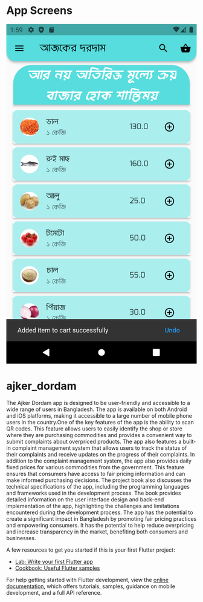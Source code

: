# App Screens
![Home](https://github.com/nokibul82/ajker_dordam/blob/master/UI%20Screens/Home.png?raw=true)


# ajker_dordam

The Ajker Dordam app is designed to be user-friendly and accessible to a wide range of users in Bangladesh. The app is available on both Android and iOS platforms, making it accessible to a large number of mobile phone users in the country.One of the key features of the app is the ability to scan QR codes. This feature allows users to easily identify the shop or store where they are purchasing commodities and provides a convenient way to submit complaints about overpriced products. The app also features a built-in complaint management system that allows users to track the status of their complaints and receive updates on the progress of their complaints. In addition to the complaint management system, the app also provides daily fixed prices for various commodities from the government. This feature ensures that consumers have access to fair pricing information and can make informed purchasing decisions. The project book also discusses the technical specifications of the app, including the programming languages and frameworks used in the development process. The book provides detailed information on the user interface design and back-end implementation of the app, highlighting the challenges and limitations encountered during the development process. The app has the potential to create a significant impact in Bangladesh by promoting fair pricing practices and empowering consumers. It has the potential to help reduce overpricing and increase transparency in the market, benefiting both consumers and businesses.




A few resources to get you started if this is your first Flutter project:

- [Lab: Write your first Flutter app](https://docs.flutter.dev/get-started/codelab)
- [Cookbook: Useful Flutter samples](https://docs.flutter.dev/cookbook)

For help getting started with Flutter development, view the
[online documentation](https://docs.flutter.dev/), which offers tutorials,
samples, guidance on mobile development, and a full API reference.
